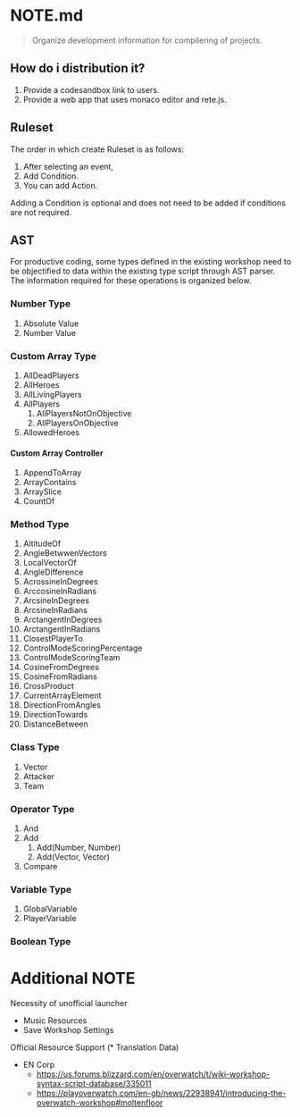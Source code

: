 # NOTE.md

> Organize development information for compilering of projects.

## How do i distribution it?

1. Provide a codesandbox link to users.
2. Provide a web app that uses monaco editor and rete.js.

## Ruleset

The order in which create Ruleset is as follows:

1. After selecting an event,
2. Add Condition.
3. You can add Action.

Adding a Condition is optional and does not need to be added if conditions are not required.

## AST

For productive coding, some types defined in the existing workshop need to be objectified to data within the existing type script through AST parser. The information required for these operations is organized below.

### Number Type

1. Absolute Value
2. Number  Value



### Custom Array Type

1. AllDeadPlayers
2. AllHeroes
3. AllLivingPlayers
4. AllPlayers
   1. AllPlayersNotOnObjective
   2. AllPlayersOnObjective
5. AllowedHeroes

#### Custom Array Controller

1. AppendToArray
2. ArrayContains
3. ArraySlice
4. CountOf



### Method Type

1. AltitudeOf
2. AngleBetwwenVectors
4. LocalVectorOf
4. AngleDifference
5. AcrossineInDegrees
6. ArccosineInRadians
7. ArcsineInDegrees
8. ArcsineInRadians
9. ArctangentInDegrees
10. ArctangentInRadians
11. ClosestPlayerTo
12. ControlModeScoringPercentage
13. ControlModeScoringTeam
14. CosineFromDegrees
15. CosineFromRadians
16. CrossProduct
17. CurrentArrayElement
18. DirectionFromAngles
19. DirectionTowards
20. DistanceBetween

### Class Type

1. Vector
2. Attacker
3. Team

### Operator Type

1. And
2. Add
   1. Add(Number, Number)
   2. Add(Vector, Vector)
3. Compare

### Variable Type

1. GlobalVariable
2. PlayerVariable

### Boolean Type

# Additional NOTE

Necessity of unofficial launcher

- Music Resources
- Save Workshop Settings

Official Resource Support (* Translation Data)

- EN Corp 
  - https://us.forums.blizzard.com/en/overwatch/t/wiki-workshop-syntax-script-database/335011
  - https://playoverwatch.com/en-gb/news/22938941/introducing-the-overwatch-workshop#moltenfloor